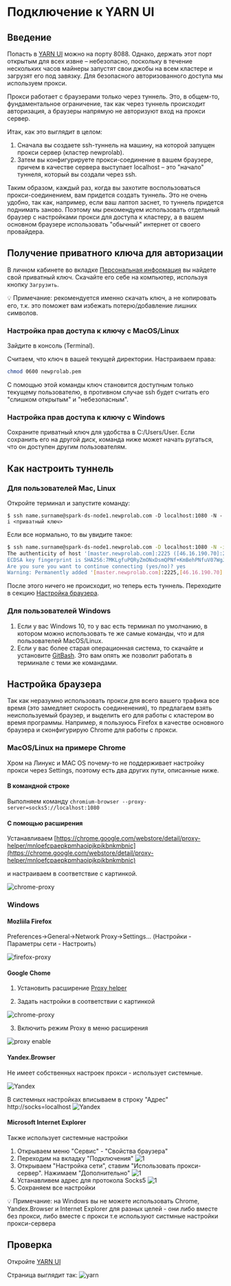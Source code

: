 # Подключение к YARN UI

## Введение

Попасть в [YARN UI](http://spark-ds-master1.newprolab.com:8088/cluster/scheduler) можно на порту 8088. Однако, держать этот порт открытым для всех извне – небезопасно, поскольку в течение нескольких часов майнеры запустят свои джобы на всем кластере и загрузят его под завязку. Для безопасного авторизованного доступа мы используем прокси.

Прокси работает с браузерами только через туннель. Это, в общем-то, фундаментальное ограничение, так как через туннель происходит авторизация, а браузеры напрямую не авторизуют вход на прокси сервер.

Итак, как это выглядит в целом:

1. Сначала вы создаете ssh-туннель на машину, на которой запущен прокси сервер (кластер newprolab).
2. Затем вы конфигурируете прокси-соединение в вашем браузере, причем в качестве сервера выступает localhost – это "начало" туннеля, который вы создали через ssh.

Таким образом, каждый раз, когда вы захотите воспользоваться прокси-соединением, вам придется создать туннель. Это не очень удобно, так как, например, если ваш лаптоп заснет, то туннель придется поднимать заново. Поэтому мы рекомендуем использовать отдельный браузер с настройками прокси для доступа к кластеру, а в вашем основном браузере использовать "обычный" интернет от своего провайдера.

## Получение приватного ключа для авторизации

В личном кабинете во вкладке [Персональная информация](https://lk.newprolab.com/access) вы найдете свой приватный ключ. Скачайте его себе на компьютер, используя кнопку `Загрузить`.

💡 Примечание: рекомендуется именно скачать ключ, а не копировать его, т.к. это поможет вам избежать потерю/добавление лишних символов. 

### Настройка прав доступа к ключу с MacOS/Linux

Зайдите в консоль (Terminal).

Считаем, что ключ в вашей текущей директории. Настраиваем права:

```bash
chmod 0600 newprolab.pem
```

С помощью этой команды ключ становится доступным только текущему пользователю, в противном случае ssh будет считать его "слишком открытым" и "небезопасным".


### Настройка прав доступа к ключу с Windows

Сохраните приватный ключ для удобства в C:/Users/User. Если сохранить его на другой диск, команда ниже может начать ругаться, что он доступен другим пользователям.


## Как настроить туннель

### Для пользователей Mac, Linux

Откройте терминал и запустите команду:

`$ ssh name.surname@spark-ds-node1.newprolab.com -D localhost:1080 -N -i <приватный ключ>`

Если все нормально, то вы увидите такое:

```bash
$ ssh name.surname@spark-ds-node1.newprolab.com -D localhost:1080 -N -i newprolab.pem
The authenticity of host '[master.newprolab.com]:2225 ([46.16.190.70]:2225)' can't be established.
ECDSA key fingerprint is SHA256:7MKLgfuPQRyZmONxDsmQPNf+KmBehPNfuV07WgJrgfk.
Are you sure you want to continue connecting (yes/no)? yes
Warning: Permanently added '[master.newprolab.com]:2225,[46.16.190.70]:2225' (ECDSA) to the list of known hosts.
```

После этого ничего не происходит, но теперь есть туннель. Переходите в секцию [Настройка браузера](#настройка-браузера).

### Для пользователей Windows

1. Если у вас Windows 10, то у вас есть терминал по умолчанию, в котором можно использовать те же самые команды, что и для пользователей MacOS/Linux.
2. Если у вас более старая операционная система, то скачайте и установите [GitBash](https://gitforwindows.org/). Это вам опять же позволит работать в терминале с теми же командами.

## Настройка браузера

Так как неразумно использовать прокси для всего вашего трафика все время (это замедляет скорость соединенения), то предлагаем взять неиспользуемый браузер, и выделить его для работы с кластером во время программы. Например, я пользуюсь Firefox в качестве основного браузера и сконфигурирую Chrome для работы с прокси.

### MacOS/Linux на примере Chrome

Хром на Линукс и MAC OS почему-то не поддерживает настройку прокси через Settings, поэтому есть два других пути, описанные ниже. 

#### В командной строке

Выполняем команду `chromium-browser --proxy-server=socks5://localhost:1080`

#### С помощью расширения

Устанавливаем [https://chrome.google.com/webstore/detail/proxy-helper/mnloefcpaepkpmhaoipjkpikbnkmbnic](https://chrome.google.com/webstore/detail/proxy-helper/mnloefcpaepkpmhaoipjkpikbnkmbnic)

и настраиваем в соответствие с картинкой.

![chrome-proxy](images/chrome-proxy.png)


### Windows 
#### Mozliila Firefox

Preferences->General->Network Proxy->Settings... (Настройки - Параметры сети - Настроить)

![firefox-proxy](images/firefox-proxy.png)

#### Google Chome 

1. Установить расширение [Proxy helper](https://chrome.google.com/webstore/detail/proxy-helper/mnloefcpaepkpmhaoipjkpikbnkmbnic)

2. Задать настройки в соответствии с картинкой

![chrome-proxy](images/chrome-proxy.png)

3. Включить режим Proxy в меню расширения

![proxy enable](/images/chrome-socks-proxy.png)


#### Yandex.Browser
Не имеет собственных настроек прокси - использует системные.

![Yandex](images/yandex-proxy-win.png)

В системных настройках вписываем в строку "Адрес" http://socks=localhost
![Yandex](images/win10-proxy.png)


#### Microsoft Internet Explorer
Также использует системные настройки

1. Открываем меню "Сервис" - "Свойства браузера"
2. Переходим на вкладку "Подключения"
![1](images/win-lan-stts-1.png)
3. Открываем "Настройка сети", ставим "Использовать прокси-сервер". Нажимаем "Дополнительно"
![1](images/win-lan-stts-2.png)
4. Устанавливем адрес для протокола Socks5
![1](images/win-lan-stts-3.png)
5. Сохраняем все настройки

💡 Примечание: на Windows вы не можете использовать Chrome, Yandex.Browser и Internet Explorer для разных целей - они либо вместе без прокси, либо вместе с прокси т.е используют систмные настройки прокси-сервера

## Проверка

Откройте [YARN UI](http://spark-ds-master1.newprolab.com:8088/cluster/scheduler)

Страница выглядит так:
![yarn](images/yarn-ui.png)
